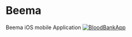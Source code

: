 # Beema
Beema iOS mobile Application
<a href="https://media.giphy.com/media/LRUbDt1zE3myvSsJZT/source.gif"><img src="https://media.giphy.com/media/LRUbDt1zE3myvSsJZT/source.gif" title= "BloodBankApp"></a>

